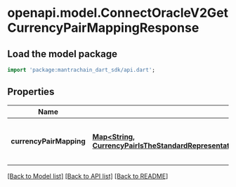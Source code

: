 # openapi.model.ConnectOracleV2GetCurrencyPairMappingResponse

## Load the model package
```dart
import 'package:mantrachain_dart_sdk/api.dart';
```

## Properties
Name | Type | Description | Notes
------------ | ------------- | ------------- | -------------
**currencyPairMapping** | [**Map<String, CurrencyPairIsTheStandardRepresentationOfAPairOfAssetsWhereOneBaseIsPricedInTermsOfTheOtherQuote2>**](CurrencyPairIsTheStandardRepresentationOfAPairOfAssetsWhereOneBaseIsPricedInTermsOfTheOtherQuote2.md) | currency_pair_mapping is a mapping of the id representing the currency pair to the currency pair itself. | [optional] [default to const {}]

[[Back to Model list]](../README.md#documentation-for-models) [[Back to API list]](../README.md#documentation-for-api-endpoints) [[Back to README]](../README.md)


